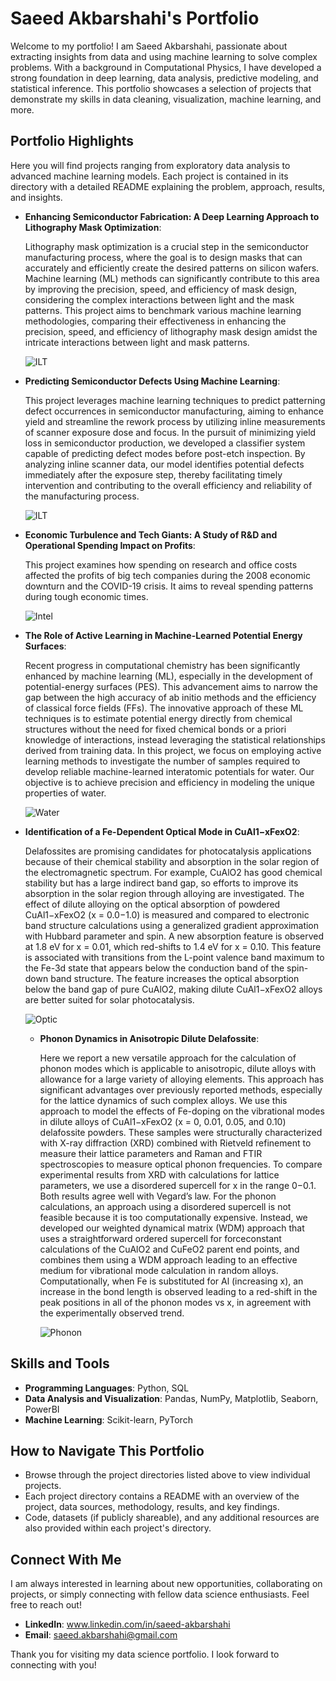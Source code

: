 # Saeed Akbarshahi's Portfolio

Welcome to my portfolio! I am Saeed Akbarshahi, passionate about extracting insights from data and using machine learning to solve complex problems. With a background in Computational Physics, I have developed a strong foundation in deep learning, data analysis, predictive modeling, and statistical inference. This portfolio showcases a selection of projects that demonstrate my skills in data cleaning, visualization, machine learning, and more.

## Portfolio Highlights

Here you will find projects ranging from exploratory data analysis to advanced machine learning models. Each project is contained in its directory with a detailed README explaining the problem, approach, results, and insights.
- **Enhancing Semiconductor Fabrication: A Deep Learning Approach to Lithography Mask Optimization**:

    Lithography mask optimization is a crucial step in the semiconductor manufacturing process, where the goal is to design masks that can accurately and efficiently create the desired patterns on silicon wafers. Machine learning (ML) methods can significantly contribute to this area by improving the precision, speed, and efficiency of mask design, considering the complex interactions between light and the mask patterns. This project aims to benchmark various machine learning methodologies, comparing their effectiveness in enhancing the precision, speed, and efficiency of lithography mask design amidst the intricate interactions between light and mask patterns.
  
    ![ILT](/img/optimized_mask_comparison.png)
- **Predicting Semiconductor Defects Using Machine Learning**:
  
    This project leverages machine learning techniques to predict patterning defect occurrences in semiconductor manufacturing, aiming to enhance yield and streamline the rework process by utilizing inline measurements of scanner exposure dose and focus. In the pursuit of minimizing yield loss in semiconductor production, we developed a classifier system capable of predicting defect modes before post-etch inspection. By analyzing inline scanner data, our model identifies potential defects immediately after the exposure step, thereby facilitating timely intervention and contributing to the overall efficiency and reliability of the manufacturing process.
  
    ![ILT](/img/DecisionBoundarySVM.png)  
- **Economic Turbulence and Tech Giants: A Study of R&D and Operational Spending Impact on Profits**:

    This project examines how spending on research and office costs affected the profits of big tech companies during the 2008 economic downturn and the COVID-19 crisis. It aims to reveal spending patterns during tough economic times.
  
    ![Intel](/img/Correlation_of_R&D,MG&A_Expenses_with_Net_Income.png)

- **The Role of Active Learning in Machine-Learned Potential Energy Surfaces**:

    Recent progress in computational chemistry has been significantly enhanced by machine learning (ML), especially in the development of potential-energy surfaces (PES). This advancement aims to narrow the gap between the high accuracy of ab initio methods and the efficiency of classical force fields (FFs). The innovative approach of these ML techniques is to estimate potential energy directly from chemical structures without the need for fixed chemical bonds or a priori knowledge of interactions, instead leveraging the statistical relationships derived from training data. In this project, we focus on employing active learning methods to investigate the number of samples required to develop reliable machine-learned interatomic potentials for water. Our objective is to achieve precision and efficiency in modeling the unique properties of water.
  
    ![Water](/img/Picture1.png)    

- **Identification of a Fe-Dependent Optical Mode in CuAl1−xFexO2**:

    Delafossites are promising candidates for photocatalysis applications because of their chemical
stability and absorption in the solar region of the electromagnetic spectrum. For example, CuAlO2 has good
chemical stability but has a large indirect band gap, so efforts to improve its absorption in the solar region
through alloying are investigated. The effect of dilute alloying on the optical absorption of powdered
CuAl1−xFexO2 (x = 0.0−1.0) is measured and compared to electronic band structure calculations using a
generalized gradient approximation with Hubbard parameter and spin. A new absorption feature is observed at 1.8
eV for x = 0.01, which red-shifts to 1.4 eV for x = 0.10. This feature is associated with transitions from the L-point
valence band maximum to the Fe-3d state that appears below the conduction band of the spin-down band
structure. The feature increases the optical absorption below the band gap of pure CuAlO2, making dilute
CuAl1−xFexO2 alloys are better suited for solar photocatalysis.

    ![Optic](/img/OpticalBand.png)

  - **Phonon Dynamics in Anisotropic Dilute Delafossite**:

    Here we report a new versatile approach for the calculation of phonon modes which is applicable to anisotropic, dilute alloys with allowance for a large variety of alloying elements. This approach has significant advantages over previously reported methods, especially for the lattice dynamics of such complex alloys. We use this approach to model the effects of Fe-doping on the vibrational modes in dilute alloys of CuAl1−xFexO2 (x = 0, 0.01, 0.05, and 0.10) delafossite powders. These samples were structurally characterized with X-ray diffraction (XRD) combined with Rietveld refinement to measure their lattice parameters and Raman and FTIR spectroscopies to measure optical phonon frequencies. To compare experimental results from XRD with calculations for lattice parameters, we use a disordered supercell for x in the range 0−0.1. Both results agree well with Vegard’s law. For the phonon calculations, an approach using a disordered supercell is not feasible because it is too computationally expensive. Instead, we developed our weighted dynamical matrix (WDM) approach that uses a straightforward ordered supercell for forceconstant calculations of the CuAlO2 and CuFeO2 parent end points, and combines them using a WDM approach leading to an effective medium for vibrational mode calculation in random alloys. Computationally, when Fe is substituted for Al (increasing x), an increase in the bond length is observed leading to a red-shift in the peak positions in all of the phonon modes vs x, in
agreement with the experimentally observed trend.

    ![Phonon](/img/Phonon.png)
  
## Skills and Tools

- **Programming Languages**: Python, SQL
- **Data Analysis and Visualization**: Pandas, NumPy, Matplotlib, Seaborn, PowerBI
- **Machine Learning**: Scikit-learn, PyTorch

## How to Navigate This Portfolio

- Browse through the project directories listed above to view individual projects.
- Each project directory contains a README with an overview of the project, data sources, methodology, results, and key findings.
- Code, datasets (if publicly shareable), and any additional resources are also provided within each project's directory.

## Connect With Me

I am always interested in learning about new opportunities, collaborating on projects, or simply connecting with fellow data science enthusiasts. Feel free to reach out!

- **LinkedIn**: www.linkedin.com/in/saeed-akbarshahi
- **Email**: saeed.akbarshahi@gmail.com

Thank you for visiting my data science portfolio. I look forward to connecting with you!
